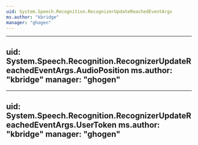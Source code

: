 ```yaml
---
uid: System.Speech.Recognition.RecognizerUpdateReachedEventArgs
ms.author: "kbridge"
manager: "ghogen"
---
```


---
uid: System.Speech.Recognition.RecognizerUpdateReachedEventArgs.AudioPosition
ms.author: "kbridge"
manager: "ghogen"
---

---
uid: System.Speech.Recognition.RecognizerUpdateReachedEventArgs.UserToken
ms.author: "kbridge"
manager: "ghogen"
---
